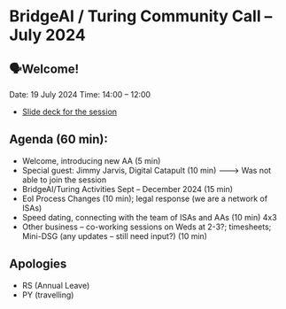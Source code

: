 # BridgeAI / Turing Community Call – July 2024 

## 🗣️Welcome! 
Date: 19 July 2024 
Time: 14:00 – 12:00  
  
* [Slide deck for the session](https://thealanturininstitute.sharepoint.com/:p:/r/sites/ISA/_layouts/15/Doc.aspx?sourcedoc=%7B8CBC517A-0076-4F63-929F-B835149F45C5%7D&file=BridgeAI%20-%20ISA%20Catch%20Up%20-%20Copy.pptx&action=edit&mobileredirect=true) 
 
## Agenda (60 min):  
* Welcome, introducing new AA (5 min) 
* Special guest: Jimmy Jarvis, Digital Catapult (10 min)  ---> Was not able to join the session 
* BridgeAI/Turing Activities Sept – December 2024 (15 min)  
* EoI Process Changes (10 min); legal response (we are a network of ISAs) 
* Speed dating, connecting with the team of ISAs and AAs (10 min) 4x3 
* Other business – co-working sessions on Weds at 2-3?; timesheets; Mini-DSG (any updates – still need input?) (10 min) 
  
## Apologies 
* RS (Annual Leave) 
* PY (travelling) 
 
 
